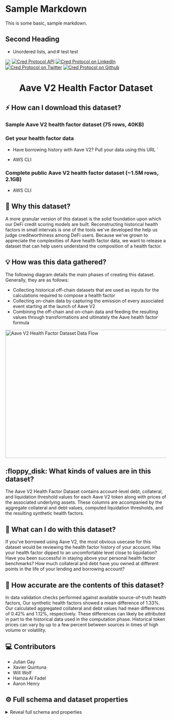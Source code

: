 <h1 id="sample-markdown">Sample Markdown</h1>
<p>This is some basic, sample markdown.</p>
<h2 id="second-heading">Second Heading</h2>
<ul>
<li>Unordered lists, and:# test
test</li>
</ul>
<p><a href="https://credprotocol.typeform.com/cred-waitlist?typeform-source=www.credprotocol.com"><img data-opix-event="sign-up" align="center" src="https://img.shields.io/badge/Sign%20up-Cred%20Protocol%20Beta-335EEB?style=for-the-badge&labelColor=414141" /></a>
<a href="https://beta.credprotocol.com/docs/api"><img src="https://img.shields.io/badge/DOCS-Cred%20Protocol%20API-335EEB?style=for-the-badge&amp;labelColor=414141" alt="Cred Protocol API"></a>
<a href="https://www.linkedin.com/company/credprotocol/"><img src="https://img.shields.io/badge/-Cred%20Protocol-335EEB?&amp;logo=linkedin&amp;style=for-the-badge&amp;labelColor=414141" alt="Cred Protocol on LinkedIn"></a>
<a href="https://twitter.com/cred_protocol"><img src="https://img.shields.io/badge/-@Cred__Protocol-335EEB?&amp;logo=twitter&amp;style=for-the-badge&amp;logoColor=white&amp;labelColor=414141" alt="Cred Protocol on Twitter"></a>
<a href="https://github.com/credprotocol"><img src="https://img.shields.io/badge/-credprotocol-335EEB?&amp;logo=github&amp;style=for-the-badge&amp;logoColor=white&amp;labelColor=414141" alt="Cred Protocol on Github"></a></p>
<div align="center">
<h1>Aave V2 Health Factor Dataset</h1>
</div>

<h2 id="-how-can-i-download-this-dataset-">⚡️ How can I download this dataset?</h2>
<h3 id="sample-aave-v2-health-factor-dataset-75-rows-40kb-">Sample Aave V2 health factor dataset (75 rows, 40KB)</h3>
<h3 id="get-your-health-factor-data">Get your health factor data</h3>
<ul>
<li><p>Have borrowing history with Aave V2? Pull your data using this URL
`</p>
</li>
<li><p>AWS CLI </p>
</li>
</ul>
<h3 id="complete-public-aave-v2-health-factor-dataset-1-5m-rows-2-1gb-">Complete public Aave V2 health factor dataset (~1.5M rows, 2.1GB)</h3>
<ul>
<li>AWS CLI</li>
</ul>
<h2 id="-why-this-dataset-">📖 Why this dataset?</h2>
<p>A more granular version of this dataset is the solid foundation upon which our DeFi credit scoring models are built. Reconstructing historical health factors in small intervals is one of the tools we&#39;ve developed the help us judge creditworthiness among DeFi users. Because we&#39;ve grown to appreciate the complexities of Aave health factor data, we want to release a dataset that can help users understand the composition of a health factor.</p>
<h2 id="-how-was-this-data-gathered-">💡 How was this data gathered?</h2>
<p>The following diagram details the main phases of creating this dataset. Generally, they are as follows:</p>
<ul>
<li>Collecting historical off-chain datasets that are used as inputs for the calculations required to compose a health factor</li>
<li>Collecting on-chain data by capturing the emission of every associated event starting at the launch of Aave V2</li>
<li>Combining the off-chain and on-chain data and feeding the resulting values through transformations and ultimately the Aave health factor formula </li>
</ul>
<div>
        <img alt="Aave V2 Health Factor Dataset Data Flow" height="400" src="https://github.com/credprotocol/health-factor-dataset/blob/main/img/Aave%20V2%20Health%20Factor%20Dataset%20Data%20Flow.jpg" width="1200">

</div>

<h2 id="-floppy_disk-what-kinds-of-values-are-in-this-dataset-">:floppy_disk: What kinds of values are in this dataset?</h2>
<p>The Aave V2 Health Factor Dataset contains account-level debt, collateral, and liquidation threshold values for each Aave V2 token along with prices of the associated underlying assets. These columns are accompanied by the aggregate collateral and debt values, computed liquidation thresholds, and the resulting synthetic health factors.  </p>
<h2 id="-what-can-i-do-with-this-dataset-">📖 What can I do with this dataset?</h2>
<p>If you&#39;ve borrowed using Aave V2, the most obvious usecase for this dataset would be reviewing the health factor history of your account. Has your health factor dipped to an uncomfortable level close to liquidation? Have you been successful in staying above your personal health factor benchmarks? How much collateral and debt have you owned at different points in the life of your lending and borrowing account?</p>
<h2 id="-how-accurate-are-the-contents-of-this-dataset-">📖 How accurate are the contents of this dataset?</h2>
<p>In data validation checks performed against available source-of-truth health factors, Our synthetic health factors showed a mean difference of 1.33%. Our calculated aggregated collateral and debt values had mean differences of 0.42% and 1.12%, respectively. These differences can likely be attributed in part to the historical data used in the computation phase. Historical token prices can vary by up to a few percent between sources in times of high volume or volatility. </p>
<h2 id="-contributors">‎‍💻 Contributors</h2>
<ul>
<li>Julian Gay</li>
<li>Xavier Quintuna</li>
<li>Will Wolf</li>
<li>Hamza Al Fadel</li>
<li>Aaron Henry</li>
</ul>
<script>

!function(e,t,n,o,p,i,a){e[o]||((p=e[o]=function(){p.process?p.process.apply(p,arguments):p.queue.push(arguments)}).queue=[],p.t=+new Date,(i=t.createElement(n)).async=1,i.src="/openpixel.js?t="+864e5*Math.ceil(new Date/864e5),(a=t.getElementsByTagName(n)[0]).parentNode.insertBefore(i,a))}(window,document,"script","opix"),opix("init","ID-CREDPROT"),opix("event","pageload");

</script>


<h2 id="-full-schema-and-dataset-properties">⚙️ Full schema and dataset properties</h2>
<p><details></p>
<summary>Reveal full schema and properties</summary>

<h2 id="-dataset-specification-table">⚙️ Dataset specification table</h2>
<table>
<thead>
<tr>
<th style="text-align:left">Specification</th>
<th style="text-align:left">Value</th>
</tr>
</thead>
<tbody>
<tr>
<td style="text-align:left">columns</td>
<td style="text-align:left">315</td>
</tr>
<tr>
<td style="text-align:left">observations</td>
<td style="text-align:left">1333683</td>
</tr>
<tr>
<td style="text-align:left">size</td>
<td style="text-align:left">1.91 GB  </td>
</tr>
<tr>
<td style="text-align:left">accounts</td>
<td style="text-align:left">35524</td>
</tr>
</tbody>
</table>
